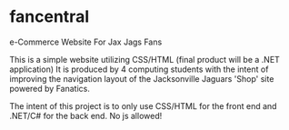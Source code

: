 # fancentral
e-Commerce Website For Jax Jags Fans

This is a simple website utilizing CSS/HTML (final product will be a .NET application) It is produced by 4 computing students with the intent of improving the navigation layout of the Jacksonville Jaguars 'Shop' site powered by Fanatics.

The intent of this project is to only use CSS/HTML for the front end and .NET/C# for the back end. No js allowed!


